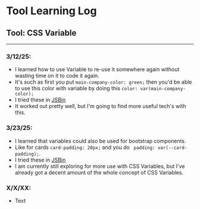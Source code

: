 # Tool Learning Log

## Tool: CSS Variable

---

### 3/12/25:
* I learned how to use Variable to re-use it somewhere again without wasting time on it to code it again.  
* It's such as first you put ```main-company-color: green;``` then you'd be able to use this color with variable by doing this ```color: var(main-company-color);```
* I tried these in [JSBin](https://jsbin.com/?html,output)
* It worked out pretty well, but I'm going to find more useful tech's with this.

### 3/23/25:
* I learned that variables could also be used for bootstrap components.
* Like for cards ```card-padding: 20px;``` and you do ``` padding: var(--card-padding);```.
* I tried these in [JSBin](https://jsbin.com/?html,output)
* I am currently still exploring for more use with CSS Variables, but I've already got a decent amount of the whole concept of CSS Variables.

### X/X/XX:
* Text


<!-- 
* Links you used today (websites, videos, etc)
* Things you tried, progress you made, etc
* Challenges, a-ha moments, etc
* Questions you still have
* What you're going to try next
-->
